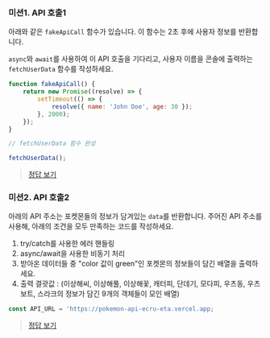 ### 미션1. API 호출1

아래와 같은 `fakeApiCall` 함수가 있습니다. 이 함수는 2초 후에 사용자 정보를 반환합니다.

`async`와 `await`를 사용하여 이 API 호출을 기다리고, 사용자 이름을 콘솔에 출력하는 `fetchUserData` 함수를 작성하세요.

```js
function fakeApiCall() {
    return new Promise((resolve) => {
        setTimeout(() => {
            resolve({ name: 'John Doe', age: 30 });
        }, 2000);
    });
}

// fetchUserData 함수 완성

fetchUserData();
```

> [정답 보기](https://github.com/hbin12212/one-bite2/tree/main/day06/mission/answer/mission1/index.js)

### 미션2. API 호출2

아래의 API 주소는 포켓몬들의 정보가 담겨있는 `data`를 반환합니다.
주어진 API 주소를 사용해, 아래의 조건을 모두 만족하는 코드를 작성하세요.

1. try/catch를 사용한 에러 핸들링
2. async/await을 사용한 비동기 처리
3. 받아온 데이터들 중 "color 값이 green"인 포켓몬의 정보들이 담긴 배열을 출력하세요.
4. 출력 결괏값 : (이상해씨, 이상해풀, 이상해꽃, 캐터피, 단데기, 모다피,
   우츠동, 우츠보트, 스라크의 정보가 담긴 9개의 객체들이 모인 배열)

```js
const API_URL = 'https://pokemon-api-ecru-eta.vercel.app;
```

> [정답 보기](https://github.com/hbin12212/one-bite2/tree/main/day06/mission/answer/mission2/index.js)
